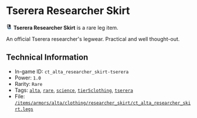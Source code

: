 # Tserera Researcher Skirt

<img src="https://raw.githubusercontent.com/Ceterai/Enternia/main/items/armors/alta/clothing/researcher_skirt/icon.png" alt="Tserera Researcher Skirt icon" loading="lazy" height="16px" width="auto" /> **Tserera Researcher Skirt** is a rare leg item.

An official Tserera researcher's legwear. Practical and well thought-out.

## Technical Information

- In-game ID: `ct_alta_researcher_skirt-tserera`
- Power: `1.0`
- Rarity: `Rare`
- Tags: [`alta`](https://ceterai.github.io/MyEnternia/Wiki/Tags/Alta), [`rare`](https://ceterai.github.io/MyEnternia/Wiki/Tags/Rare), [`science`](https://ceterai.github.io/MyEnternia/Wiki/Tags/Science), [`tier5clothing`](https://ceterai.github.io/MyEnternia/Wiki/Tags/Tier5Clothing), [`tserera`](https://ceterai.github.io/MyEnternia/Wiki/Tags/Tserera)
- File: [`/items/armors/alta/clothing/researcher_skirt/ct_alta_researcher_skirt.legs`](https://github.com/Ceterai/Enternia/blob/main/items/armors/alta/clothing/researcher_skirt/ct_alta_researcher_skirt.legs)
